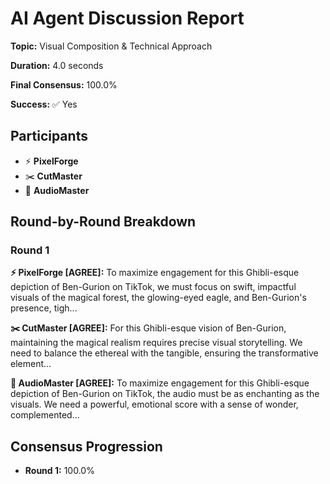 # AI Agent Discussion Report

**Topic:** Visual Composition & Technical Approach

**Duration:** 4.0 seconds

**Final Consensus:** 100.0%

**Success:** ✅ Yes

## Participants

- ⚡ **PixelForge**
- ✂️ **CutMaster**
- 🎵 **AudioMaster**

## Round-by-Round Breakdown

### Round 1

**⚡ PixelForge [AGREE]:** To maximize engagement for this Ghibli-esque depiction of Ben-Gurion on TikTok, we must focus on swift, impactful visuals of the magical forest, the glowing-eyed eagle, and Ben-Gurion's presence, tigh...

**✂️ CutMaster [AGREE]:** For this Ghibli-esque vision of Ben-Gurion, maintaining the magical realism requires precise visual storytelling. We need to balance the ethereal with the tangible, ensuring the transformative element...

**🎵 AudioMaster [AGREE]:** To maximize engagement for this Ghibli-esque depiction of Ben-Gurion on TikTok, the audio must be as enchanting as the visuals. We need a powerful, emotional score with a sense of wonder, complemented...

## Consensus Progression

- **Round 1:** 100.0%
